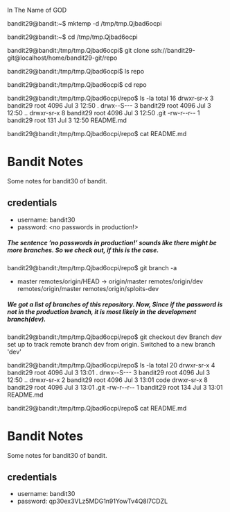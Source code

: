 In The Name of GOD



bandit29@bandit:~$ mktemp -d
/tmp/tmp.Qjbad6ocpi

bandit29@bandit:~$ cd /tmp/tmp.Qjbad6ocpi

bandit29@bandit:/tmp/tmp.Qjbad6ocpi$ git clone ssh://bandit29-git@localhost/home/bandit29-git/repo

bandit29@bandit:/tmp/tmp.Qjbad6ocpi$ ls
repo

bandit29@bandit:/tmp/tmp.Qjbad6ocpi$ cd repo

bandit29@bandit:/tmp/tmp.Qjbad6ocpi/repo$ ls -la
total 16
drwxr-sr-x 3 bandit29 root 4096 Jul  3 12:50 .
drwx--S--- 3 bandit29 root 4096 Jul  3 12:50 ..
drwxr-sr-x 8 bandit29 root 4096 Jul  3 12:50 .git
-rw-r--r-- 1 bandit29 root  131 Jul  3 12:50 README.md

bandit29@bandit:/tmp/tmp.Qjbad6ocpi/repo$ cat README.md 
# Bandit Notes
Some notes for bandit30 of bandit.

## credentials

- username: bandit30
- password: <no passwords in production!>


##### The sentence ’no passwords in production!’ sounds like there might be more branches. So we check out, if this is the case.


bandit29@bandit:/tmp/tmp.Qjbad6ocpi/repo$ git branch -a
* master
  remotes/origin/HEAD -> origin/master
  remotes/origin/dev
  remotes/origin/master
  remotes/origin/sploits-dev



##### We got a list of branches of this repository. Now, Since if the password is not in the production branch, it is most likely in the development branch(dev).


bandit29@bandit:/tmp/tmp.Qjbad6ocpi/repo$ git checkout dev
Branch dev set up to track remote branch dev from origin.
Switched to a new branch 'dev'

bandit29@bandit:/tmp/tmp.Qjbad6ocpi/repo$ ls -la
total 20
drwxr-sr-x 4 bandit29 root 4096 Jul  3 13:01 .
drwx--S--- 3 bandit29 root 4096 Jul  3 12:50 ..
drwxr-sr-x 2 bandit29 root 4096 Jul  3 13:01 code
drwxr-sr-x 8 bandit29 root 4096 Jul  3 13:01 .git
-rw-r--r-- 1 bandit29 root  134 Jul  3 13:01 README.md

bandit29@bandit:/tmp/tmp.Qjbad6ocpi/repo$ cat README.md 
# Bandit Notes
Some notes for bandit30 of bandit.

## credentials

- username: bandit30
- password: qp30ex3VLz5MDG1n91YowTv4Q8l7CDZL






